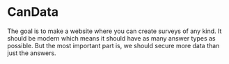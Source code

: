 # CanData
The goal is to make a website where you can create surveys of any kind. It should be modern which means it should have as many answer types as possible. But the most important part is, we should secure more data than just the answers. 
